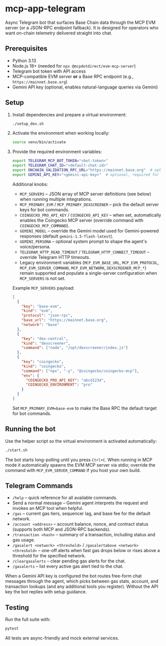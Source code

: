 # mcp-app-telegram

Async Telegram bot that surfaces Base Chain data through the MCP EVM server (or a JSON-RPC endpoint fallback). It is designed for operators who want on-chain telemetry delivered straight into chat.

## Prerequisites

- Python 3.13
- Node.js 18+ (needed for `npx @mcpdotdirect/evm-mcp-server`)
- Telegram bot token with API access
- MCP-compatible EVM server **or** a Base RPC endpoint (e.g., `https://mainnet.base.org`)
- Gemini API key (optional, enables natural-language queries via Gemini)

## Setup

1. Install dependencies and prepare a virtual environment:
   ```bash
   ./setup_dev.sh
   ```
2. Activate the environment when working locally:
   ```bash
   source venv/bin/activate
   ```
3. Provide the required environment variables:
   ```bash
   export TELEGRAM_MCP_BOT_TOKEN="<bot-token>"
   export TELEGRAM_CHAT_ID="<default-chat-id>"
   export ONCHAIN_VALIDATION_RPC_URL="https://mainnet.base.org"  # optional JSON-RPC fallback
   export GEMINI_API_KEY="<gemini-api-key>"  # optional, required for natural-language queries
   ```
   Additional knobs:
   - `MCP_SERVERS` – JSON array of MCP server definitions (see below) when running multiple integrations.
   - `MCP_PRIMARY_EVM` / `MCP_PRIMARY_DEXSCREENER` – pick the default server keys for bot commands.
   - `COINGECKO_PRO_API_KEY` / `COINGECKO_API_KEY` – when set, automatically enables the Coingecko MCP server (override command with `COINGECKO_MCP_COMMAND`).
   - `GEMINI_MODEL` – override the Gemini model used for Gemini-powered responses (default `gemini-1.5-flash-latest`).
   - `GEMINI_PERSONA` – optional system prompt to shape the agent's voice/persona.
   - `TELEGRAM_HTTP_READ_TIMEOUT` / `TELEGRAM_HTTP_CONNECT_TIMEOUT` – override Telegram HTTP timeouts.
   - Legacy environment variables (`MCP_EVM_BASE_URL`, `MCP_EVM_PROTOCOL`, `MCP_EVM_SERVER_COMMAND`, `MCP_EVM_NETWORK`, `DEXSCREENER_MCP_*`) remain supported and populate a single-server configuration when `MCP_SERVERS` is not set.

   Example `MCP_SERVERS` payload:
   ```json
   [
     {
       "key": "base-evm",
       "kind": "evm",
       "protocol": "json-rpc",
       "base_url": "https://mainnet.base.org",
       "network": "base"
     },
     {
       "key": "dex-central",
       "kind": "dexscreener",
       "command": ["node", "/opt/dexscreener/index.js"]
     },
     {
       "key": "coingecko",
       "kind": "coingecko",
       "command": ["npx", "-y", "@coingecko/coingecko-mcp"],
       "env": {
         "COINGECKO_PRO_API_KEY": "abcd1234",
         "COINGECKO_ENVIRONMENT": "pro"
       }
     }
   ]
   ```
   Set `MCP_PRIMARY_EVM=base-evm` to make the Base RPC the default target for bot commands.

## Running the bot

Use the helper script so the virtual environment is activated automatically:
```bash
./start.sh
```
The bot starts long-polling until you press `Ctrl+C`. When running in MCP mode it automatically spawns the EVM MCP server via stdio; override the command with `MCP_EVM_SERVER_COMMAND` if you host your own build.

## Telegram Commands

- `/help` – quick reference for all available commands.
- Send a normal message – Gemini agent interprets the request and invokes an MCP tool when helpful.
- `/gas` – current gas tiers, sequencer lag, and base fee for the default network.
- `/account <address>` – account balance, nonce, and contract status (supports both MCP and JSON-RPC backends).
- `/transaction <hash>` – summary of a transaction, including status and gas usage.
- `/gasalert <network> <threshold>` / `/gasalertabove <network> <threshold>` – one-off alerts when fast gas drops below or rises above a threshold for the specified network.
- `/cleargasalerts` – clear pending gas alerts for the chat.
- `/gasalerts` – list every active gas alert tied to the chat.

When a Gemini API key is configured the bot routes free-form chat messages through the agent, which picks between gas stats, account, and transaction lookups (and any additional tools you register). Without the API key the bot replies with setup guidance.

## Testing

Run the full suite with:
```bash
pytest
```
All tests are async-friendly and mock external services.

